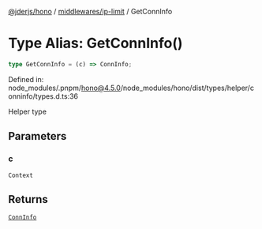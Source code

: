 [@jderjs/hono](../../../README.md) / [middlewares/ip-limit](../README.md) / GetConnInfo

# Type Alias: GetConnInfo()

```ts
type GetConnInfo = (c) => ConnInfo;
```

Defined in: node\_modules/.pnpm/hono@4.5.0/node\_modules/hono/dist/types/helper/conninfo/types.d.ts:36

Helper type

## Parameters

### c

`Context`

## Returns

[`ConnInfo`](../interfaces/ConnInfo.md)
